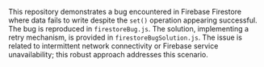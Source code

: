 This repository demonstrates a bug encountered in Firebase Firestore where data fails to write despite the `set()` operation appearing successful. The bug is reproduced in `firestoreBug.js`. The solution, implementing a retry mechanism, is provided in `firestoreBugSolution.js`.  The issue is related to intermittent network connectivity or Firebase service unavailability; this robust approach addresses this scenario.
